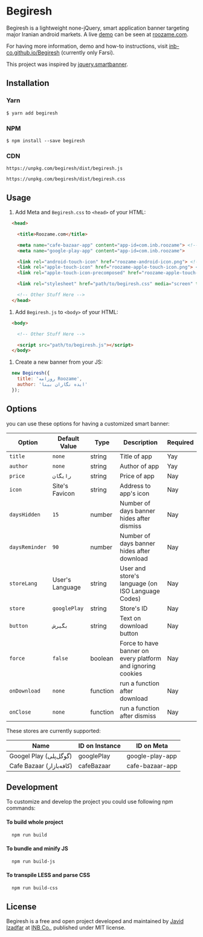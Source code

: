 # Begiresh

Begiresh is a lightweight none-jQuery,  smart application banner targeting major Iranian android markets. A live [demo](http://roozame.com/) can be seen at [roozame.com](http://roozame.com/).

For having more information, demo and how-to instructions, visit [inb-co.github.io/Begiresh](https://inb-co.github.io/Begiresh) (currently only Farsi).

This project was inspired by [jquery.smartbanner](https://github.com/jasny/jquery.smartbanner).

## Installation
### Yarn
`$ yarn add begiresh`

### NPM
`$ npm install --save begiresh`

### CDN
`https://unpkg.com/begiresh/dist/begiresh.js`

`https://unpkg.com/begiresh/dist/begiresh.css`


## Usage
1. Add Meta and `Begiresh.css` to `<head>` of your HTML:
```html
  <head>

    <title>Roozame.com</title>

    <meta name="cafe-bazaar-app" content="app-id=com.inb.roozame"> <!-- And/Or -->
    <meta name="google-play-app" content="app-id=com.inb.roozame">

    <link rel="android-touch-icon" href="roozame-android-icon.png"> <!-- And/Or -->
    <link rel="apple-touch-icon" href="roozame-apple-touch-icon.png"> <!-- And/Or -->
    <link rel="apple-touch-icon-precomposed" href="roozame-apple-touch-icon-precomposed.png">

    <link rel="stylesheet" href="path/to/begiresh.css" media="screen" title="Begiresh Smart Banner CSS">

    <!-- Other Stuff Here -->
  </head>
```

1. Add `Begiresh.js` to `<body>` of your HTML:
```html
  <body>

    <!-- Other Stuff Here -->

    <script src="path/to/begiresh.js"></script>
  </body>
```

1. Create a new banner from your JS:
```javascript
  new Begiresh({
    title: 'روزامه Roozame',
    author: 'ایده نگاران بینا'
  });
```

## Options
you can use these options for having a customized smart banner:

| Option | Default Value | Type | Description | Required |
| ------ | ------------- | ---- | ----------- | -------- |
| `title` | `none` | string | Title of app | Yay |
| `author` | `none` | string | Author of app | Yay |
| `price` | `رایگان` | string | Price of app | Nay |
| `icon` | Site's Favicon | string | Address to app's icon | Nay |
| `daysHidden` | `15` | number | Number of days banner hides after dismiss | Nay |
| `daysReminder` | `90` | number | Number of days banner hides after download | Nay |
| `storeLang` | User's Language | string | User and store's language (on ISO Language Codes) | Nay |
| `store` | `googlePlay` | string | Store's ID | Nay |
| `button` | `بگیرش` | string | Text on download button | Nay |
| `force` | `false` | boolean | Force to have banner on every platform and ignoring cookies | Nay |
| `onDownload` | `none` | function | run a function after download | Nay |
| `onClose` | `none` | function | run a function after dismiss | Nay |

These stores are currently supported:

|  Name  | ID on Instance | ID on Meta |
| ------ | ------ | ------ |
| Googel Play (گوگل‌پلی) | googlePlay | google-play-app |
| Cafe Bazaar (کافه‌بازار) | cafeBazaar | cafe-bazaar-app |

## Development
To customize and develop the project you could use following npm commands:

#### To build whole project
```bash
  npm run build
```

#### To bundle and minify JS
```bash
  npm run build-js
```

#### To transpile LESS and parse CSS
```bash
  npm run build-css
```

## License
Begiresh is a free and open project developed and maintained by [Javid Izadfar](https://github.com/Javid-Izadfar) at [INB Co.](http://inb-co.com), published under MIT license.
